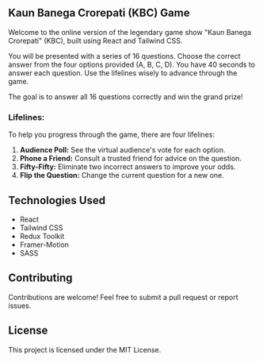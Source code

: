 ## Kaun Banega Crorepati (KBC) Game

Welcome to the online version of the legendary game show "Kaun Banega Crorepati" (KBC), built using React and Tailwind CSS.

You will be presented with a series of 16 questions. Choose the correct answer from the four options provided (A, B, C, D). You have 40 seconds to answer each question. Use the lifelines wisely to advance through the game.

The goal is to answer all 16 questions correctly and win the grand prize!

### Lifelines:

To help you progress through the game, there are four lifelines:

1. **Audience Poll:** See the virtual audience's vote for each option.
2. **Phone a Friend:** Consult a trusted friend for advice on the question.
3. **Fifty-Fifty:** Eliminate two incorrect answers to improve your odds.
4. **Flip the Question:** Change the current question for a new one.


## Technologies Used

- React
- Tailwind CSS
- Redux Toolkit
- Framer-Motion
- SASS

## Contributing

Contributions are welcome! Feel free to submit a pull request or report issues.

## License

This project is licensed under the MIT License.
